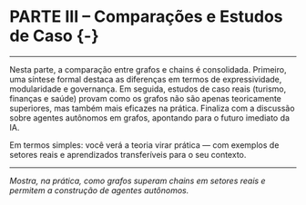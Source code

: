 # **PARTE III – Comparações e Estudos de Caso** {-}

---

Nesta parte, a comparação entre grafos e chains é consolidada. Primeiro, uma síntese formal destaca as diferenças em termos de expressividade, modularidade e governança. Em seguida, estudos de caso reais (turismo, finanças e saúde) provam como os grafos não são apenas teoricamente superiores, mas também mais eficazes na prática. Finaliza com a discussão sobre agentes autônomos em grafos, apontando para o futuro imediato da IA.

Em termos simples: você verá a teoria virar prática — com exemplos de setores reais e aprendizados transferíveis para o seu contexto.

---

_Mostra, na prática, como grafos superam chains em setores reais e permitem a construção de agentes autônomos._